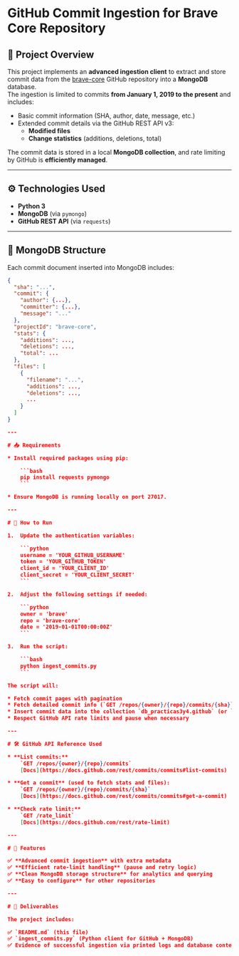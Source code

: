 # GitHub Commit Ingestion for Brave Core Repository

## 📌 Project Overview

This project implements an **advanced ingestion client** to extract and store commit data from the [brave-core](https://github.com/brave/brave-core) GitHub repository into a **MongoDB** database.  
The ingestion is limited to commits **from January 1, 2019 to the present** and includes:

- Basic commit information (SHA, author, date, message, etc.)
- Extended commit details via the GitHub REST API v3:
  - **Modified files**
  - **Change statistics** (additions, deletions, total)

The commit data is stored in a local **MongoDB collection**, and rate limiting by GitHub is **efficiently managed**.

---

## ⚙️ Technologies Used

- **Python 3**
- **MongoDB** (via `pymongo`)
- **GitHub REST API** (via `requests`)

---

## 📁 MongoDB Structure

Each commit document inserted into MongoDB includes:
```json
{
  "sha": "...",
  "commit": {
    "author": {...},
    "committer": {...},
    "message": "..."
  },
  "projectId": "brave-core",
  "stats": {
    "additions": ...,
    "deletions": ...,
    "total": ...
  },
  "files": [
    {
      "filename": "...",
      "additions": ...,
      "deletions": ...,
      ...
    }
  ]
}

---

# 📥 Requirements

* Install required packages using pip:

    ```bash
    pip install requests pymongo
    ```

* Ensure MongoDB is running locally on port 27017.

---

# 🚀 How to Run

1.  Update the authentication variables:

    ```python
    username = 'YOUR_GITHUB_USERNAME'
    token = 'YOUR_GITHUB_TOKEN'
    client_id = 'YOUR_CLIENT_ID'
    client_secret = 'YOUR_CLIENT_SECRET'
    ```

2.  Adjust the following settings if needed:

    ```python
    owner = 'brave'
    repo = 'brave-core'
    date = '2019-01-01T00:00:00Z'
    ```

3.  Run the script:

    ```bash
    python ingest_commits.py
    ```

The script will:

* Fetch commit pages with pagination
* Fetch detailed commit info (`GET /repos/{owner}/{repo}/commits/{sha}`)
* Insert commit data into the collection `db_practicas3y4.github` (or `prueba` depending on version)
* Respect GitHub API rate limits and pause when necessary

---

# 🛠 GitHub API Reference Used

* **List commits:**
    `GET /repos/{owner}/{repo}/commits`
    [Docs](https://docs.github.com/rest/commits/commits#list-commits)

* **Get a commit** (used to fetch stats and files):
    `GET /repos/{owner}/{repo}/commits/{sha}`
    [Docs](https://docs.github.com/rest/commits/commits#get-a-commit)

* **Check rate limit:**
    `GET /rate_limit`
    [Docs](https://docs.github.com/rest/rate-limit)

---

# 🧠 Features

✅ **Advanced commit ingestion** with extra metadata
✅ **Efficient rate-limit handling** (pause and retry logic)
✅ **Clean MongoDB storage structure** for analytics and querying
✅ **Easy to configure** for other repositories

---

# 🧾 Deliverables

The project includes:

✅ `README.md` (this file)
✅ `ingest_commits.py` (Python client for GitHub + MongoDB)
✅ Evidence of successful ingestion via printed logs and database contents